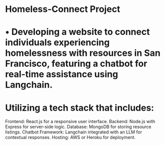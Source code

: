# Homeless-Connect Project


<h1> •	Developing a website to connect individuals experiencing homelessness with resources in San Francisco, featuring a chatbot for real-time assistance using Langchain. </h1> 
<h1> Utilizing a tech stack that includes:</h1>
 Frontend: React.js for a responsive user interface.
 Backend: Node.js with Express for server-side logic.
 Database: MongoDB for storing resource listings.
 Chatbot Framework: Langchain integrated with an LLM for contextual responses.
 Hosting: AWS or Heroku for deployment.
